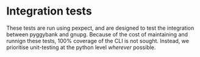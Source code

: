 # Integration tests


These tests are run using pexpect, and are designed to test the integration between pyggybank and gnupg.
Because of the cost of maintaining and runnign these tests, 100% coverage of the CLI is not sought. Instead,
we prioritise unit-testing at the python level *wherever* possible.


